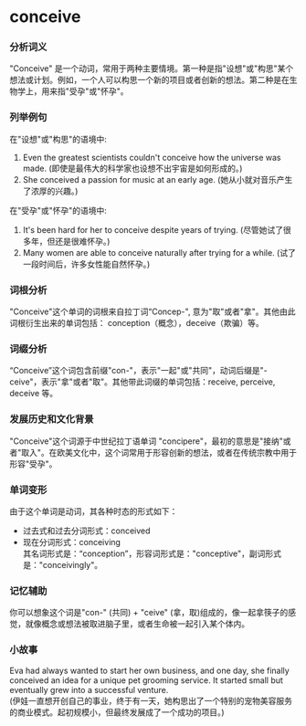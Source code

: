 # conceive

### 分析词义

  

"Conceive" 是一个动词，常用于两种主要情境。第一种是指"设想"或"构思"某个想法或计划。例如，一个人可以构思一个新的项目或者创新的想法。第二种是在生物学上，用来指"受孕"或"怀孕"。

  

### 列举例句

  

在"设想"或"构思"的语境中:

  

1.  Even the greatest scientists couldn't conceive how the universe was made. (即使是最伟大的科学家也设想不出宇宙是如何形成的。)
2.  She conceived a passion for music at an early age. (她从小就对音乐产生了浓厚的兴趣。)

  

在"受孕"或"怀孕"的语境中:

  

1.  It's been hard for her to conceive despite years of trying. (尽管她试了很多年，但还是很难怀孕。)
2.  Many women are able to conceive naturally after trying for a while. (试了一段时间后，许多女性能自然怀孕。)

  

### 词根分析

  

"Conceive"这个单词的词根来自拉丁词“Concep-", 意为"取"或者"拿"。其他由此词根衍生出来的单词包括： conception（概念），deceive（欺骗）等。

  

### 词缀分析

  

“Conceive”这个词包含前缀"con-"，表示"一起"或"共同"，动词后缀是"-ceive"，表示"拿"或者"取"。其他带此词缀的单词包括：receive, perceive, deceive 等。

  

### 发展历史和文化背景

  

"Conceive"这个词源于中世纪拉丁语单词 "concipere"，最初的意思是"接纳"或者"取入"。在欧美文化中，这个词常用于形容创新的想法，或者在传统宗教中用于形容"受孕"。

  

### 单词变形

  

由于这个单词是动词，其各种时态的形式如下：

  

*   过去式和过去分词形式：conceived
*   现在分词形式：conceiving  
    其名词形式是：“conception”，形容词形式是："conceptive"，副词形式是："conceivingly"。

  

### 记忆辅助

  

你可以想象这个词是"con-" (共同) + "ceive" (拿，取)组成的，像一起拿筷子的感觉，就像概念或想法被取进脑子里，或者生命被一起引入某个体内。

  

### 小故事

  

Eva had always wanted to start her own business, and one day, she finally conceived an idea for a unique pet grooming service. It started small but eventually grew into a successful venture.  
(伊娃一直想开创自己的事业，终于有一天，她构思出了一个特别的宠物美容服务的商业模式。起初规模小，但最终发展成了一个成功的项目。)
